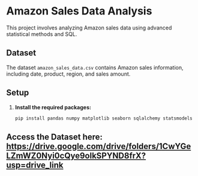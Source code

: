 # Amazon Sales Data Analysis

This project involves analyzing Amazon sales data using advanced statistical methods and SQL.

## Dataset

The dataset `amazon_sales_data.csv` contains Amazon sales information, including date, product, region, and sales amount.

## Setup

1. **Install the required packages:**

   ```bash
   pip install pandas numpy matplotlib seaborn sqlalchemy statsmodels

## Access the Dataset here: https://drive.google.com/drive/folders/1CwYGeLZmWZ0Nyi0cQye9olkSPYND8frX?usp=drive_link
